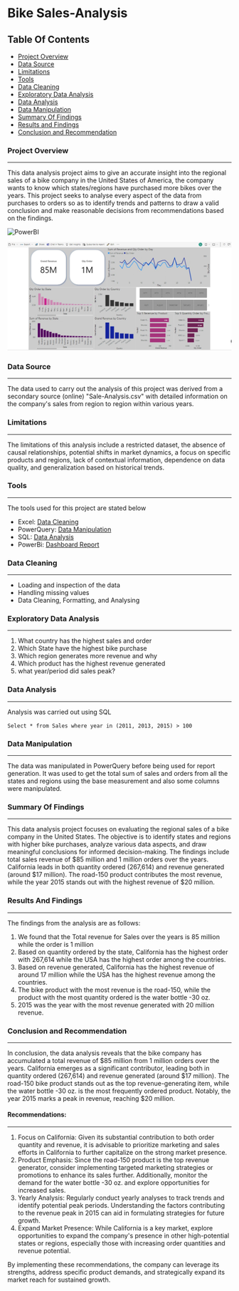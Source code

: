 # Bike Sales-Analysis

## Table Of Contents

- [Project Overview](#project-overview)
- [Data Source](#data-source)
- [Limitations](#limitations)
- [Tools](#tools)
- [Data Cleaning](#data-cleaning)
- [Exploratory Data Analysis](#exploratory-data-analysis)
- [Data Analysis](#data-analysis)
- [Data Manipulation](#data-manipulation)
- [Summary Of Findings](#summary-of-findings)
- [Results and Findings](#results-and-findings)
- [Conclusion and Recommendation](#conclusion-and-recommendation)



### Project Overview
---
This data analysis project aims to give an accurate insight into the regional sales of a bike company in the United States of America, the company wants to know which states/regions have purchased more bikes over the years.
This project seeks to analyse every aspect of the data from purchases to orders so as to identify trends and patterns to draw a valid conclusion and make reasonable decisions from recommendations based on the findings.

![PowerBI](https://github.com/quhduzski/Sales-Analysis/assets/89488315/a198aaf6-d1d4-4cde-a563-75766f12906a)

![Dashboard Report](PowerBI.JPG)

### Data Source
---
The data used to carry out the analysis of this project was derived from a secondary source (online) "Sale-Analysis.csv" with detailed information on the company's sales from region to region within various years.

### Limitations
---

The limitations of this analysis include a restricted dataset, the absence of causal relationships, potential shifts in market dynamics, a focus on specific products and regions, lack of contextual information, dependence on data quality, and generalization based on historical trends.

### Tools
---
The tools used for this project are stated below
- Excel: [Data Cleaning](https://support.microsoft.com/en-au/office/top-ten-ways-to-clean-your-data-2844b620-677c-47a7-ac3e-c2e157d1db19)
- PowerQuery: [Data Manipulation](https://learn.microsoft.com/en-us/power-query/best-practices)
- SQL: [Data Analysis](https://www.udacity.com/course/sql-for-data-analysis--ud198)
- PowerBi: [Dashboard Report](https://learn.microsoft.com/en-us/power-bi/create-reports/service-dashboards)

###  Data Cleaning
---
- Loading and inspection of the data
- Handling missing values
- Data Cleaning, Formatting, and Analysing

### Exploratory Data Analysis
---
1. What country has the highest sales and order
2. Which State have the highest bike purchase
3. Which region generates more revenue and why
4. Which product has the highest revenue generated
5. what year/period did sales peak?

### Data Analysis
---
Analysis was carried out using SQL
```
Select * from Sales where year in (2011, 2013, 2015) > 100
```

### Data Manipulation
---
The data was manipulated in PowerQuery before being used for report generation. It was used to get the total sum of sales and orders from all the states and regions using the base measurement and also some columns were manipulated.

### Summary Of Findings
---

This data analysis project focuses on evaluating the regional sales of a bike company in the United States. The objective is to identify states and regions with higher bike purchases, analyze various data aspects, and draw meaningful conclusions for informed decision-making. The findings include total sales revenue of $85 million and 1 million orders over the years. California leads in both quantity ordered (267,614) and revenue generated (around $17 million). The road-150 product contributes the most revenue, while the year 2015 stands out with the highest revenue of $20 million.


### Results And Findings
---
The findings from the analysis are as follows:

1. We found that the Total revenue for Sales over the years is 85 million while the order is 1 million
2. Based on quantity ordered by the state, California has the highest order with 267,614 while the USA has the highest order among the countries.
3. Based on revenue generated, California has the highest revenue of around 17 million while the USA has the highest revenue among the countries.
4. The bike product with the most revenue is the road-150, while the product with the most quantity ordered is the water bottle -30 oz.
5. 2015 was the year with the most revenue generated with 20 million revenue.


### Conclusion and Recommendation
---

In conclusion, the data analysis reveals that the bike company has accumulated a total revenue of $85 million from 1 million orders over the years. California emerges as a significant contributor, leading both in quantity ordered (267,614) and revenue generated (around $17 million). The road-150 bike product stands out as the top revenue-generating item, while the water bottle -30 oz. is the most frequently ordered product. Notably, the year 2015 marks a peak in revenue, reaching $20 million.

#### Recommendations:
---
1. Focus on California: Given its substantial contribution to both order quantity and revenue, it is advisable to prioritize marketing and sales efforts in California to further capitalize on the strong market presence.
2. Product Emphasis: Since the road-150 product is the top revenue generator, consider implementing targeted marketing strategies or promotions to enhance its sales further. Additionally, monitor the demand for the water bottle -30 oz. and explore opportunities for increased sales.
3. Yearly Analysis: Regularly conduct yearly analyses to track trends and identify potential peak periods. Understanding the factors contributing to the revenue peak in 2015 can aid in formulating strategies for future growth.
4. Expand Market Presence: While California is a key market, explore opportunities to expand the company's presence in other high-potential states or regions, especially those with increasing order quantities and revenue potential.

By implementing these recommendations, the company can leverage its strengths, address specific product demands, and strategically expand its market reach for sustained growth.




